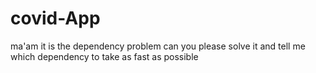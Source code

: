 # covid-App
ma'am it is the dependency problem can you please solve it and tell me which dependency to take as fast as possible
